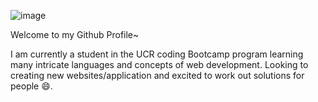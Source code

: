 ![image](https://user-images.githubusercontent.com/103972201/196051920-34f50706-f3a2-4050-ab24-f05a9f4ad862.png)

Welcome to my Github Profile~

I am currently a student in the UCR coding Bootcamp program learning many intricate languages and concepts of web development. Looking to creating new websites/application and excited to work out solutions for people 😄. 

<!--
**DKhubgit/DKhubgit** is a ✨ _special_ ✨ repository because its `README.md` (this file) appears on your GitHub profile.

Here are some ideas to get you started:

- 🔭 I’m currently working on ...
- 🌱 I’m currently learning ...
- 👯 I’m looking to collaborate on ...
- 🤔 I’m looking for help with ...
- 💬 Ask me about ...
- 📫 How to reach me: ...
- 😄 Pronouns: ...
- ⚡ Fun fact: ...
-->
